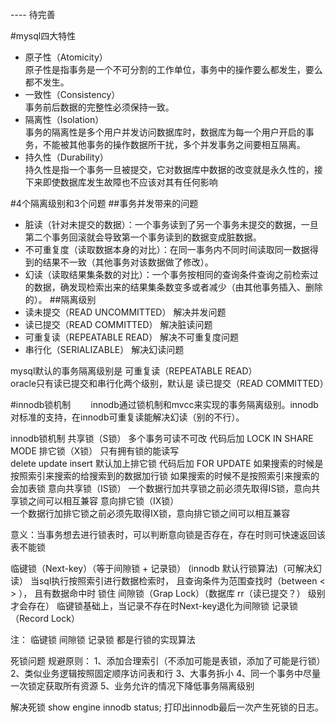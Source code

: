 
---- 待完善

#mysql四大特性
 * 原子性（Atomicity）<br/>
   原子性是指事务是一个不可分割的工作单位，事务中的操作要么都发生，要么都不发生。
 * 一致性（Consistency）<br/>
    事务前后数据的完整性必须保持一致。
 * 隔离性（Isolation）<br/>
    事务的隔离性是多个用户并发访问数据库时，数据库为每一个用户开启的事务，不能被其他事务的操作数据所干扰，多个并发事务之间要相互隔离。
 * 持久性（Durability）<br/>
    持久性是指一个事务一旦被提交，它对数据库中数据的改变就是永久性的，接下来即使数据库发生故障也不应该对其有任何影响
    
#4个隔离级别和3个问题
##事务并发带来的问题
 * 脏读（针对未提交的数据）：一个事务读到了另一个事务未提交的数据，一旦第二个事务回滚就会导致第一个事务读到的数据变成脏数据。
 * 不可重复度（读取数据本身的对比）：在同一事务内不同时间读取同一数据得到的结果不一致（其他事务对该数据做了修改）。
 * 幻读（读取结果集条数的对比）：一个事务按相同的查询条件查询之前检索过的数据，确发现检索出来的结果集条数变多或者减少（由其他事务插入、删除的）。
##隔离级别
 * 读未提交（READ UNCOMMITTED）    解决并发问题
 * 读已提交（READ COMMITTED）      解决脏读问题   
 * 可重复读（REPEATABLE READ）     解决不可重复度问题
 * 串行化（SERIALIZABLE）          解决幻读问题

mysql默认的事务隔离级别是 可重复读（REPEATABLE READ）<br/>
oracle只有读已提交和串行化两个级别，默认是 读已提交（READ COMMITTED） 

#innodb锁机制
&emsp;&emsp;innodb通过锁机制和mvcc来实现的事务隔离级别。innodb对标准的支持，在innodb可重复读能解决幻读（别的不行）。



innodb锁机制
共享锁（S锁） 多个事务可读不可改 代码后加 LOCK IN SHARE MODE
排它锁（X锁） 只有拥有锁的能读写  
        delete update insert 
        默认加上排它锁 
        代码后加 FOR UPDATE
        如果搜索的时候是按照索引来搜索的给搜索到的数据加行锁
        如果搜索的时候不是按照索引来搜索的 会加表锁
意向共享锁（IS锁）
    一个数据行加共享锁之前必须先取得IS锁，意向共享锁之间可以相互兼容
意向排它锁（IX锁）        
    一个数据行加排它锁之前必须先取得IX锁，意向排它锁之间可以相互兼容
    
意义：当事务想去进行锁表时，可以判断意向锁是否存在，存在时则可快速返回该表不能锁

临键锁（Next-key）（等于间隙锁 + 记录锁） (innodb 默认行锁算法)（可解决幻读）
    当sql执行按照索引进行数据检索时，
    且查询条件为范围查找时（between <  > ），
    且有数据命中时
    锁住
间隙锁（Grap Lock）（数据库 rr（读已提交？） 级别才会存在）
    临键锁基础上，当记录不存在时Next-key退化为间隙锁
记录锁（Record Lock）
    
注： 临键锁 间隙锁 记录锁 都是行锁的实现算法        
        

 死锁问题
 规避原则：
    1、添加合理索引（不添加可能是表锁，添加了可能是行锁）
    2、类似业务逻辑按照固定顺序访问表和行
    3、大事务拆小
    4、同一个事务中尽量一次锁定获取所有资源
    5、业务允许的情况下降低事务隔离级别
 
 解决死锁
 show engine innodb status; 打印出innodb最后一次产生死锁的日志。
       
        
        